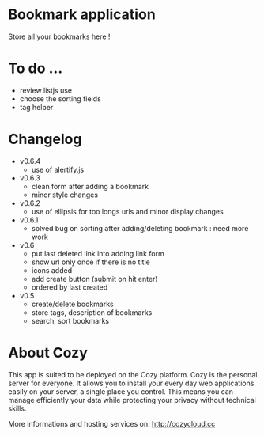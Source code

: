 # Bookmark application

Store all your bookmarks here !

# To do ...

* review listjs use
* choose the sorting fields
* tag helper

# Changelog

* v0.6.4
  * use of alertify.js
* v0.6.3
  * clean form after adding a bookmark
  * minor style changes
* v0.6.2
  * use of ellipsis for too longs urls and minor display changes
* v0.6.1
  * solved bug on sorting after adding/deleting bookmark : need more work
* v0.6
  * put last deleted link into adding link form
  * show url only once if there is no title
  * icons added
  * add create button (submit on hit enter)
  * ordered by last created
* v0.5
  * create/delete bookmarks
  * store tags, description of bookmarks
  * search, sort bookmarks

# About Cozy

This app is suited to be deployed on the Cozy platform. Cozy is the personal
server for everyone. It allows you to install your every day web applications 
easily on your server, a single place you control. This means you can manage 
efficiently your data while protecting your privacy without technical skills.

More informations and hosting services on:
http://cozycloud.cc
